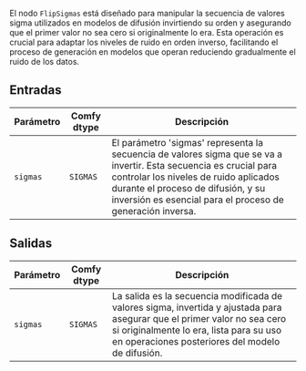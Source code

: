 El nodo `FlipSigmas` está diseñado para manipular la secuencia de valores sigma utilizados en modelos de difusión invirtiendo su orden y asegurando que el primer valor no sea cero si originalmente lo era. Esta operación es crucial para adaptar los niveles de ruido en orden inverso, facilitando el proceso de generación en modelos que operan reduciendo gradualmente el ruido de los datos.

## Entradas

| Parámetro | Comfy dtype | Descripción |
|-----------|-------------|-------------|
| `sigmas`  | `SIGMAS`    | El parámetro 'sigmas' representa la secuencia de valores sigma que se va a invertir. Esta secuencia es crucial para controlar los niveles de ruido aplicados durante el proceso de difusión, y su inversión es esencial para el proceso de generación inversa. |

## Salidas

| Parámetro | Comfy dtype | Descripción |
|-----------|-------------|-------------|
| `sigmas`  | `SIGMAS`    | La salida es la secuencia modificada de valores sigma, invertida y ajustada para asegurar que el primer valor no sea cero si originalmente lo era, lista para su uso en operaciones posteriores del modelo de difusión. |
